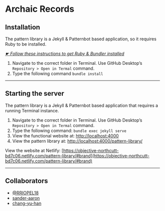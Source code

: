# Archaic Records

## Installation

The pattern library is a Jekyll & Patternbot based application, so it requires Ruby to be installed.

[*☛ Follow these instructions to get Ruby & Bundler installed*](https://learn-the-web.algonquindesign.ca/courses/web-dev-4/install-more-developer-tools/)

1. Navigate to the correct folder in Terminal. Use GitHub Desktop’s `Repository > Open in Termal` command.
2. Type the following command `bundle install`

---

## Starting the server

The pattern library is a Jekyll & Patternbot based application that requires a running Terminal instance.

1. Navigate to the correct folder in Terminal. Use GitHub Desktop’s `Repository > Open in Termal` command.
2. Type the following command: `bundle exec jekyll serve`
3. View the functional website at: [http://localhost:4000](http://localhost:4000)
4. View the pattern library at: [http://localhost:4000/pattern-library/](http://localhost:4000/pattern-library/)

View the website at Netlify: [https://objective-northcutt-bd7c06.netlify.com/pattern-library/#brand](https://objective-northcutt-bd7c06.netlify.com/pattern-library/#brand)

---
## Collaborators

- [@RRIOPEL18](https://github.com/RRIOPEL18)
- [sander-aaron](https://github.com/sander-aaron)
- [chang-yu-han](https://github.com/AspirationYC)
